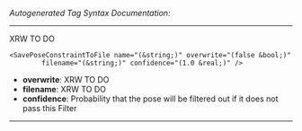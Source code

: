 _Autogenerated Tag Syntax Documentation:_

---
XRW TO DO

```
<SavePoseConstraintToFile name="(&string;)" overwrite="(false &bool;)"
        filename="(&string;)" confidence="(1.0 &real;)" />
```

-   **overwrite**: XRW TO DO
-   **filename**: XRW TO DO
-   **confidence**: Probability that the pose will be filtered out if it does not pass this Filter

---
